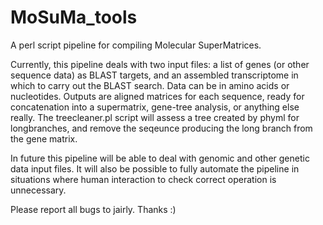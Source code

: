 # MoSuMa_tools
A perl script pipeline for compiling Molecular SuperMatrices.

Currently, this pipeline deals with two input files: a list of genes (or other sequence data) as BLAST targets, and an assembled transcriptome in which to carry out the BLAST search. Data can be in amino acids or nucleotides. Outputs are aligned matrices for each sequence, ready for concatenation into a supermatrix, gene-tree analysis, or anything else really. The treecleaner.pl script will assess a tree created by phyml for longbranches, and remove the seqeunce producing the long branch from the gene matrix.

In future this pipeline will be able to deal with genomic and other genetic data input files. It will also be possible to fully automate the pipeline in situations where human interaction to check correct operation is unnecessary.

Please report all bugs to jairly. Thanks :)
